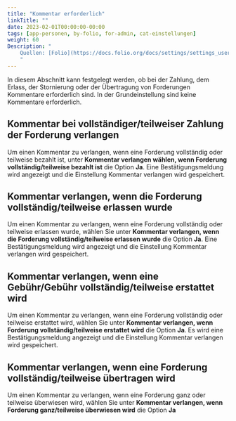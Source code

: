 ```yaml
---
title: "Kommentar erforderlich"
linkTitle: ""
date: 2023-02-01T00:00:00-00:00
tags: [app-personen, by-folio, for-admin, cat-einstellungen]
weight: 60
Description: "
    Quellen: [Folio](https://docs.folio.org/docs/settings/settings_users/settings_users/#settings--users--comment-required) <!-- & [GBV](https://info.gebev.de/display/FOLIOGBVEXTERN/Einstellungen+%28Personen%29%3A+Kommentar+erforderlich) -->
    "
---
```


In diesem Abschnitt kann festgelegt werden, ob bei der Zahlung, dem Erlass, der Stornierung oder der Übertragung von Forderungen Kommentare erforderlich sind. In der Grundeinstellung sind keine Kommentare erforderlich.

## Kommentar bei vollständiger/teilweiser Zahlung der Forderung verlangen

Um einen Kommentar zu verlangen, wenn eine Forderung vollständig oder teilweise bezahlt ist, unter **Kommentar verlangen wählen, wenn Forderung vollständig/teilweise bezahlt ist** die Option **Ja**. Eine Bestätigungsmeldung wird angezeigt und die Einstellung Kommentar verlangen wird gespeichert.

## Kommentar verlangen, wenn die Forderung vollständig/teilweise erlassen wurde

Um einen Kommentar zu verlangen, wenn eine Forderung vollständig oder teilweise erlassen wurde, wählen Sie unter **Kommentar verlangen, wenn die Forderung vollständig/teilweise erlassen wurde** die Option **Ja**. Eine Bestätigungsmeldung wird angezeigt und die Einstellung Kommentar verlangen wird gespeichert.

## Kommentar verlangen, wenn eine Gebühr/Gebühr vollständig/teilweise erstattet wird

Um einen Kommentar zu verlangen, wenn eine Forderung vollständig oder teilweise erstattet wird, wählen Sie unter **Kommentar verlangen, wenn Forderung vollständig/teilweise erstattet wird** die Option **Ja**. Es wird eine Bestätigungsmeldung angezeigt und die Einstellung Kommentar verlangen wird gespeichert.

## Kommentar verlangen, wenn eine Forderung vollständig/teilweise übertragen wird

Um einen Kommentar zu verlangen, wenn eine Forderung ganz oder teilweise überwiesen wird, wählen Sie unter **Kommentar verlangen, wenn Forderung ganz/teilweise überwiesen wird** die Option **Ja**
